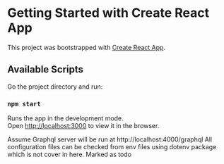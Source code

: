 # Getting Started with Create React App

This project was bootstrapped with [Create React App](https://github.com/facebook/create-react-app).

## Available Scripts

Go the project directory and run:

### `npm start`

Runs the app in the development mode.\
Open [http://localhost:3000](http://localhost:3000) to view it in the browser.

Assume Graphql server will be run at http://localhost:4000/graphql
All configuration files can be checked from env files using dotenv package which is not cover in here. Marked as todo
